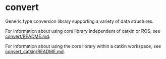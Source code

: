 # convert

Generic type conversion library supporting a variety of data structures.

For information about using core library independent of catkin or ROS, see [convert/README.md](convert/README.md).

For information about using the core library within a catkin workspace, see [convert_catkin/README.md](convert_catkin/README.md).
